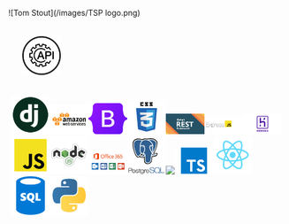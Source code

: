 ![Tom Stout](/images/TSP logo.png)


<div style="margin: 5px">
<img src="/images/api.png" style="padding:20px" width=70 {: width=150 style="padding:16px"}>

<img src="/images/django_fppxu2V.png" width=70><img src="/images/aws.png" width=70><img src="/images/Bootstrap.png" width=70 ><img src="/images/css_Pn32x1k.png" width=70 ><img src="/images/Django_Rest_Framework.png" width=70 ><img src="/images/express.png" width=70 ><img src="/images/heroku.png" width=70 ><img src="/images/javascript_qwukuTw.png" width=70 ><img src="/images/nodejs_5Oktn6L.png" width=70 ><img src="/images/office-365.png" width=70 ><img src="/images/postgres.png" width=70 ><img src="/images/html_e2l7B2L.png" width=70 ><img src="/images/typescript_dziY0C5.png" width=70 ><img src="/images/react_uHJL5wt.png" width=70 ><img src="/images/sql_5IuCBOI.png" width=70 ><img src="/images/python.png" width=70 >
</div>  